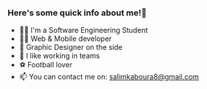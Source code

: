 ### Here's some quick info about me!👋

- 👨‍🎓 I'm a Software Engineering Student
- 👨‍💻 Web & Mobile developer
- 🎨 Graphic Designer on the side
- 👯 I like working in teams
- ⚽️ Football lover
- 📫 You can contact me on: salimkaboura8@gmail.com
